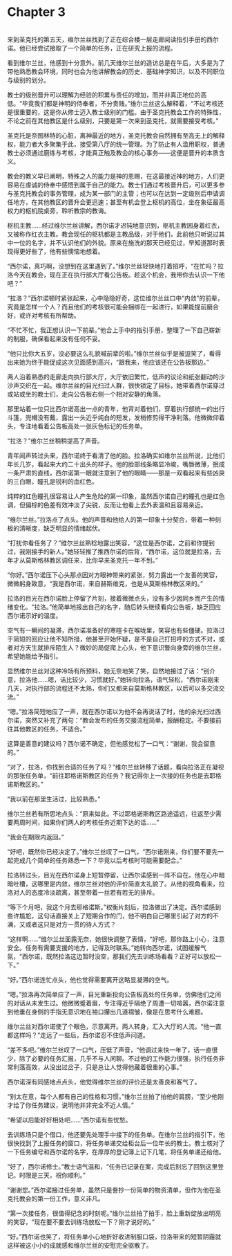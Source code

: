 # Chapter 3

<br>
来到圣克托的第五天，维尔兰丝找到了正在综合楼一层走廊阅读指引手册的西尔诺。他已经尝试接取了一个简单的任务，正在研究上报的流程。

看到维尔兰丝，他感到十分意外。前几天维尔兰丝的造访总是在午后，大多是为了带他熟悉教会环境，同时也会为他讲解教会的历史、基础神学知识，以及不同职位与级别的划分。

教士的级别晋升可以理解为经验的积累与责任的增加，而并非真正地位的高低。“毕竟我们都是神明的侍奉者，不分贵贱。”维尔兰丝这么解释着，“不过考核还是很重要的，这是你从修士迈入教士级别的门槛。由于圣克托教会工作的特殊性，不论之前在其他教区是什么级别，只要是第一次来到圣克托，就需要接受考核。”

圣克托是奈图林特的心脏，离神最近的地方，圣克托教会自然拥有至高无上的解释权，能力者大多聚集于此，接受第八厅的统一管理。为了防止有人滥用职权，普通教士必须通过磨练与考核，才能真正触及教会的核心事务——这便是晋升的本质含义。

教会的教义早已阐明，特殊之人的能力是神的恩赐，在这最接近神的地方，人们更容易在虔诚的侍奉中感悟到属于自己的能力。教士们通过考核晋升后，可以更多参与圣克托教会的事务管理，成为某一部门的主管；也可以在达到一定级别后申请调任地方，在其他教区的晋升会更迅速；甚至有机会登上枢机的高位，坐在象征最高权力的枢机院桌旁，聆听教宗的教诲。

枢机主教……经过维尔兰丝讲解，西尔诺才迟钝地意识到，枢机主教因身着红衣，又被称作红衣主教。教会现任的枢机都是主教品级，对于他们，此前他只听说过其中一位的名字，并不认识他们的外貌。原来在施洗的那天已经见过，早知道那时表现得更好些了，他有些懊恼地想着。

“西尔诺，真巧啊，没想到在这里遇到了。”维尔兰丝轻快地打着招呼，“在忙吗？拉洛今天在教会，现在正在执行部大厅看公告板。趁这个机会，我带你去认识一下他吧？”

“拉洛？”西尔诺顿时紧张起来，心中隐隐好奇，这位维尔兰丝口中“内敛”的前辈，究竟是怎样一个人？而且他们的考核很可能会捆绑在一起进行，如果能提前磨合好，或许对考核有所帮助。

“不忙不忙，我正想认识一下前辈。”他合上手中的指引手册，整理了一下自己崭新的制服，确保看起来没有任何不妥。

“他只比你大五岁，没必要这么礼貌喊前辈的啦。”维尔兰丝似乎是被逗笑了，看得出来她为终于能促成这次见面感到高兴，“跟我来，他应该还在公告板那边。”

两人沿着熟悉的走廊走向执行部大厅，大厅依旧繁忙，低声的议论和纸张翻动的沙沙声交织在一起。维尔兰丝的目光扫过人群，很快锁定了目标，她带着西尔诺穿过或站或坐的教士们，走向公告板右侧一个相对安静的角落。

那里站着一位只比西尔诺高出一点的青年，他背对着他们，穿着执行部统一的出行斗篷，兜帽没有戴，露出一头近乎纯白的短发，发梢修剪得干净利落。他微微仰着头，专注地看着公告板高处一张灰色标记的任务单。

“拉洛？”维尔兰丝稍稍提高了声音。

青年闻声转过头来，西尔诺终于看清了他的脸。拉洛确实如维尔兰丝所说，比他们年长几岁，看起来大约二十出头的样子。他的脸部线条略显冷峻，嘴唇微薄，抿成一条严肃的直线，西尔诺第一眼就注意到了他的眼睛——那是一双看起来有些凶戾的三白眼，瞳孔是锐利的血红色。

纯粹的红色瞳孔很容易让人产生危险的第一印象，虽然西尔诺自己的瞳孔也是红色调，但偏棕的色差有效冲淡了尖锐，反而让他看上去外表温和且容易亲近。

“维尔兰丝。”拉洛点了点头。他的声音和他给人的第一印象十分契合，带着一种刻板的清晰度，缺乏明显的情绪起伏。

“打扰你看任务了？”维尔兰丝熟稔地露出笑容，“这位是西尔诺，之前和你提到过，我刚接手的新人。”她轻轻推了推西尔诺的后背，“西尔诺，这位就是拉洛，去年才从莫斯格林教区调任来，比你早来圣克托一年不到。”

“你好。”西尔诺压下心头那点因对方眼神带来的紧张，努力露出一个友善的笑容，微微躬身致意，“我是西尔诺，来自赫斯维克，也是从莫斯格林教区来的。”

拉洛的目光在西尔诺脸上停留了片刻，接着微微点头，没有多少因同乡而产生的情绪变化。“拉洛。”他简单地报出自己的名字，随后转头继续看向公告板，缺乏回应西尔诺示好的温度。

空气有一瞬间的凝滞，西尔诺准备好的寒暄卡在喉咙里，笑容也有些僵硬。拉洛过于简短的回应让他不知所措，他甚至开始怀疑，是不是自己打招呼的方式不对，或者对方天生就排斥陌生人？微妙的局促爬上心头，他下意识瞥向身旁的维尔兰丝，希望她能给予指引。

显然维尔兰丝对这种冷场有所预料，她无奈地笑了笑，自然地接过了话：“别介意，拉洛他……嗯，话比较少，习惯就好。”她转向拉洛，语气轻松，“西尔诺刚来几天，对执行部的流程还不太熟，你们又都来自莫斯格林教区，以后可以多交流交流。”

“嗯。”拉洛简短地应了一声，就在西尔诺以为他不会再说话了时，他的余光扫过西尔诺，突然又补充了两句：“教会发布的任务交接流程简单，报酬稳定。不要接前往其他教区的任务，不适合。”

这算是善意的建议吗？西尔诺不确定，但他感觉松了一口气：“谢谢，我会留意的。”

“对了，拉洛，你找到合适的任务了吗？”维尔兰丝转移了话题，看向拉洛正在凝视的那张任务单，“前往耶格诺斯教区的任务？我记得你上一次接的任务也是去耶格诺斯教区的。”

“我以前在那里生活过，比较熟悉。”

维尔兰丝若有所思地点头：“原来如此。不过耶格诺斯教区路途遥远，往返至少需要两周时间，如果你们两人的考核任务近期下达的话……”

“我会在期限内返回。”

“好吧，既然你已经决定了。”维尔兰丝叹了一口气，“西尔诺刚来，你们要不要先一起完成几个简单的任务熟悉一下？毕竟以后考核时可能需要配合。”

拉洛转过头，目光在西尔诺身上短暂停留，让西尔诺感到一阵不自在。他在心中暗暗吐槽，这哪里是内敛，维尔兰丝对他的评价简直太礼貌了。从他的视角看来，拉洛对人的态度冷淡疏离，甚至带着一丝若有若无的排斥。

“等下个月吧，我这个月去耶格诺斯。”权衡片刻后，拉洛做出了决定。西尔诺感到些许尴尬，这句话直接关上了短期合作的门，他不明白自己哪里引起了对方的不满，又或者这只是对方一贯的待人方式？

“这样啊……”维尔兰丝面露无奈，她很快调整了表情，“好吧，那你路上小心，注意安全。任务有需要支援的地方，记得及时联系。”她转向西尔诺，试图缓解气氛，“西尔诺，既然拉洛这边暂时没空，那我们先去训练场看看？正好可以放松一下。”

“好。”西尔诺连忙点头，他也觉得需要离开这略显凝滞的空气。

“嗯。”拉洛再次简单应了一声，目光重新投向公告板高处的任务单，仿佛他们之间的对话从未发生过。他微微蹙着眉，专注得近乎隔绝了周遭一切喧嚣，西尔诺注意到他垂在身侧的手指无意识地在袖口攥出几道褶皱，像是在思考什么难题。

维尔兰丝对西尔诺使了个眼色，示意离开。两人转身，汇入大厅的人流。“他一直都这样吗？”走远了一些后，西尔诺忍不住低声问道。

“差不多吧。”维尔兰丝叹了一口气，压低了声音，“他调过来快一年了，话一直很少，除了必要的任务汇报，几乎不与人闲聊。不过他的工作能力很强，执行任务非常利落高效，从没出过岔子，只是总让人觉得他藏着很重的心事。”

西尔诺深有同感地点点头，他觉得维尔兰丝的评价还是太善良和客气了。

“别太在意，每个人都有自己的性格和习惯。”维尔兰丝拍了拍他的肩膀，“至少他刚才给了你任务建议，说明他并非完全不近人情。”

“希望以后能好好相处吧……”西尔诺有些忧愁。

去训练场只是个借口，他还要先处理手中接下的任务单。在维尔兰丝的指引下，他很快找到了上报任务的窗口，将任务单递交给柜台后一位年长的教士。教士核对了一下任务编号和西尔诺的名字，在厚厚的登记簿上记下几笔，将任务单递还给他。

“好了，西尔诺修士。”教士语气温和，“任务已记录在案，完成后别忘了回到这里登记。时限是三天，祝你顺利。”

“谢谢您。”西尔诺接过任务单，虽然只是誊抄一份简单的物资清单，但作为他在圣克托教会的第一份工作，意义非凡。

“第一次接任务，很值得纪念的时刻呢。”维尔兰丝拍了拍手，脸上重新绽放出明亮的笑容，“现在要不要去训练场放松一下？刚才说好的。”

“好。”西尔诺也笑了，将任务单小心地折好收进制服口袋，拉洛带来的短暂阴霾就这样被这小小的成就感和维尔兰丝的安慰完全驱散了。
